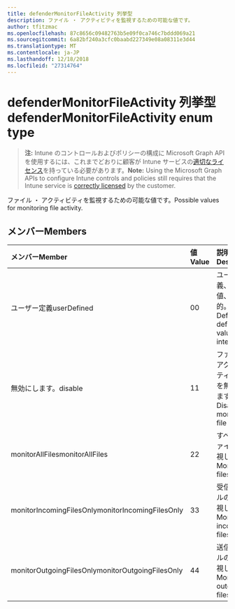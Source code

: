 ```yaml
---
title: defenderMonitorFileActivity 列挙型
description: ファイル ・ アクティビティを監視するための可能な値です。
author: tfitzmac
ms.openlocfilehash: 87c8656c09482763b5e09f0ca746c7bddd069a21
ms.sourcegitcommit: 6a82bf240a3cfc0baabd227349e08a08311e3d44
ms.translationtype: MT
ms.contentlocale: ja-JP
ms.lasthandoff: 12/18/2018
ms.locfileid: "27314764"
---
```

# <a name="defendermonitorfileactivity-enum-type"></a><span data-ttu-id="637dc-103">defenderMonitorFileActivity 列挙型</span><span class="sxs-lookup"><span data-stu-id="637dc-103">defenderMonitorFileActivity enum type</span></span>

> <span data-ttu-id="637dc-104">**注:** Intune のコントロールおよびポリシーの構成に Microsoft Graph API を使用するには、これまでどおりに顧客が Intune サービスの[適切なライセンス](https://go.microsoft.com/fwlink/?linkid=839381)を持っている必要があります。</span><span class="sxs-lookup"><span data-stu-id="637dc-104">**Note:** Using the Microsoft Graph APIs to configure Intune controls and policies still requires that the Intune service is [correctly licensed](https://go.microsoft.com/fwlink/?linkid=839381) by the customer.</span></span>

<span data-ttu-id="637dc-105">ファイル ・ アクティビティを監視するための可能な値です。</span><span class="sxs-lookup"><span data-stu-id="637dc-105">Possible values for monitoring file activity.</span></span>
## <a name="members"></a><span data-ttu-id="637dc-106">メンバー</span><span class="sxs-lookup"><span data-stu-id="637dc-106">Members</span></span>
|<span data-ttu-id="637dc-107">メンバー</span><span class="sxs-lookup"><span data-stu-id="637dc-107">Member</span></span>|<span data-ttu-id="637dc-108">値</span><span class="sxs-lookup"><span data-stu-id="637dc-108">Value</span></span>|<span data-ttu-id="637dc-109">説明</span><span class="sxs-lookup"><span data-stu-id="637dc-109">Description</span></span>|
|:---|:---|:---|
|<span data-ttu-id="637dc-110">ユーザー定義</span><span class="sxs-lookup"><span data-stu-id="637dc-110">userDefined</span></span>|<span data-ttu-id="637dc-111">0</span><span class="sxs-lookup"><span data-stu-id="637dc-111">0</span></span>|<span data-ttu-id="637dc-112">ユーザー定義、既定値、ない目的。</span><span class="sxs-lookup"><span data-stu-id="637dc-112">User Defined, default value, no intent.</span></span>|
|<span data-ttu-id="637dc-113">無効にします。</span><span class="sxs-lookup"><span data-stu-id="637dc-113">disable</span></span>|<span data-ttu-id="637dc-114">1</span><span class="sxs-lookup"><span data-stu-id="637dc-114">1</span></span>|<span data-ttu-id="637dc-115">ファイル ・ アクティビティの監視を無効にします。</span><span class="sxs-lookup"><span data-stu-id="637dc-115">Disable monitoring file activity.</span></span>|
|<span data-ttu-id="637dc-116">monitorAllFiles</span><span class="sxs-lookup"><span data-stu-id="637dc-116">monitorAllFiles</span></span>|<span data-ttu-id="637dc-117">2</span><span class="sxs-lookup"><span data-stu-id="637dc-117">2</span></span>|<span data-ttu-id="637dc-118">すべてのファイルを監視します。</span><span class="sxs-lookup"><span data-stu-id="637dc-118">Monitor all files.</span></span>|
|<span data-ttu-id="637dc-119">monitorIncomingFilesOnly</span><span class="sxs-lookup"><span data-stu-id="637dc-119">monitorIncomingFilesOnly</span></span>|<span data-ttu-id="637dc-120">3</span><span class="sxs-lookup"><span data-stu-id="637dc-120">3</span></span>| <span data-ttu-id="637dc-121">受信ファイルのみを監視します。</span><span class="sxs-lookup"><span data-stu-id="637dc-121">Monitor incoming files only.</span></span>|
|<span data-ttu-id="637dc-122">monitorOutgoingFilesOnly</span><span class="sxs-lookup"><span data-stu-id="637dc-122">monitorOutgoingFilesOnly</span></span>|<span data-ttu-id="637dc-123">4</span><span class="sxs-lookup"><span data-stu-id="637dc-123">4</span></span>|<span data-ttu-id="637dc-124">送信ファイルのみを監視します。</span><span class="sxs-lookup"><span data-stu-id="637dc-124">Monitor outgoing files only.</span></span>|



